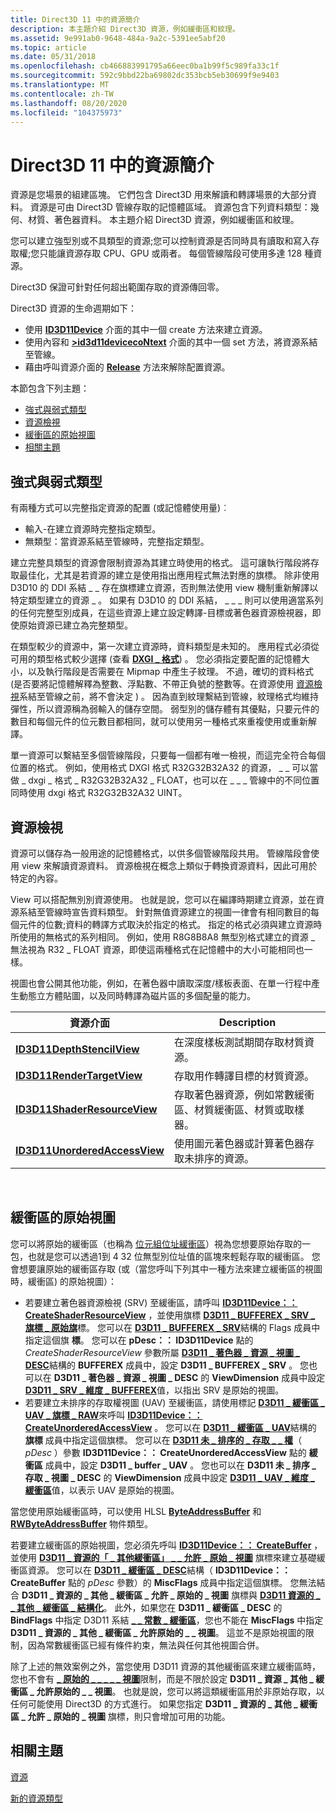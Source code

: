 ```yaml
---
title: Direct3D 11 中的資源簡介
description: 本主題介紹 Direct3D 資源，例如緩衝區和紋理。
ms.assetid: 9e991ab0-9648-484a-9a2c-5391ee5abf20
ms.topic: article
ms.date: 05/31/2018
ms.openlocfilehash: cb466883991795a66eec0ba1b99f5c989fa33c1f
ms.sourcegitcommit: 592c9bbd22ba69802dc353bcb5eb30699f9e9403
ms.translationtype: MT
ms.contentlocale: zh-TW
ms.lasthandoff: 08/20/2020
ms.locfileid: "104375973"
---
```

# <a name="introduction-to-a-resource-in-direct3d-11"></a>Direct3D 11 中的資源簡介

資源是您場景的組建區塊。 它們包含 Direct3D 用來解讀和轉譯場景的大部分資料。 資源是可由 Direct3D 管線存取的記憶體區域。 資源包含下列資料類型：幾何、材質、著色器資料。 本主題介紹 Direct3D 資源，例如緩衝區和紋理。

您可以建立強型別或不具類型的資源;您可以控制資源是否同時具有讀取和寫入存取權;您只能讓資源存取 CPU、GPU 或兩者。 每個管線階段可使用多達 128 種資源。

Direct3D 保證可針對任何超出範圍存取的資源傳回零。

Direct3D 資源的生命週期如下：

-   使用 [**ID3D11Device**](/windows/desktop/api/D3D11/nn-d3d11-id3d11device) 介面的其中一個 create 方法來建立資源。
-   使用內容和 [**>id3d11devicecoNtext**](/windows/desktop/api/D3D11/nn-d3d11-id3d11devicecontext) 介面的其中一個 set 方法，將資源系結至管線。
-   藉由呼叫資源介面的 [**Release**](/windows/desktop/api/unknwn/nf-unknwn-iunknown-release) 方法來解除配置資源。

本節包含下列主題：

-   [強式與弱式類型](#strong-vs-weak-typing)
-   [資源檢視](#resource-views)
-   [緩衝區的原始視圖](#raw-views-of-buffers)
-   [相關主題](#related-topics)

## <a name="strong-vs-weak-typing"></a>強式與弱式類型

有兩種方式可以完整指定資源的配置 (或記憶體使用量)︰

-   輸入-在建立資源時完整指定類型。
-   無類型：當資源系結至管線時，完整指定類型。

建立完整具類型的資源會限制資源為其建立時使用的格式。 這可讓執行階段將存取最佳化，尤其是若資源的建立是使用指出應用程式無法對應的旗標。 除非使用 D3D10 的 DDI 系結 \_ \_ 存在旗標建立資源，否則無法使用 view 機制重新解譯以特定類型建立的資源 \_ 。 如果有 D3D10 的 DDI 系結， \_ \_ \_ 則可以使用適當系列的任何完整型別成員，在這些資源上建立設定轉譯-目標或著色器資源檢視器，即使原始資源已建立為完整類型。

在類型較少的資源中，第一次建立資源時，資料類型是未知的。 應用程式必須從可用的類型格式較少選擇 (查看 [**DXGI \_ 格式**](/windows/desktop/api/dxgiformat/ne-dxgiformat-dxgi_format)) 。 您必須指定要配置的記憶體大小，以及執行階段是否需要在 Mipmap 中產生子紋理。 不過，確切的資料格式 (是否要將記憶體解釋為整數、浮點數、不帶正負號的整數等。在資源使用 [資源檢視](#resource-views)系結至管線之前，將不會決定 ) 。 因為直到紋理繫結到管線，紋理格式均維持彈性，所以資源稱為弱輸入的儲存空間。 弱型別的儲存體有其優點，只要元件的數目和每個元件的位元數目都相同，就可以使用另一種格式來重複使用或重新解譯。

單一資源可以繫結至多個管線階段，只要每一個都有唯一檢視，而這完全符合每個位置的格式。 例如，使用格式 DXGI 格式 R32G32B32A32 的資源， \_ \_ 可以當做 \_ dxgi \_ 格式 \_ R32G32B32A32 \_ FLOAT，也可以在 \_ \_ \_ 管線中的不同位置同時使用 dxgi 格式 R32G32B32A32 UINT。

## <a name="resource-views"></a>資源檢視

資源可以儲存為一般用途的記憶體格式，以供多個管線階段共用。 管線階段會使用 view 來解讀資源資料。 資源檢視在概念上類似于轉換資源資料，因此可用於特定的內容。

View 可以搭配無別別資源使用。 也就是說，您可以在編譯時期建立資源，並在資源系結至管線時宣告資料類型。 針對無值資源建立的視圖一律會有相同數目的每個元件的位數;資料的轉譯方式取決於指定的格式。 指定的格式必須與建立資源時所使用的無格式的系列相同。 例如，使用 R8G8B8A8 無型別格式建立的資源 \_ 無法視為 R32 \_ FLOAT 資源，即使這兩種格式在記憶體中的大小可能相同也一樣。

視圖也會公開其他功能，例如，在著色器中讀取深度/樣板表面、在單一行程中產生動態立方體貼圖，以及同時轉譯為磁片區的多個配量的能力。



| 資源介面                                             | Description                                                                                   |
|----------------------------------------------------------------|-----------------------------------------------------------------------------------------------|
| [**ID3D11DepthStencilView**](/windows/desktop/api/D3D11/nn-d3d11-id3d11depthstencilview)       | 在深度樣板測試期間存取材質資源。                                       |
| [**ID3D11RenderTargetView**](/windows/desktop/api/D3D11/nn-d3d11-id3d11rendertargetview)       | 存取用作轉譯目標的材質資源。                                    |
| [**ID3D11ShaderResourceView**](/windows/desktop/api/D3D11/nn-d3d11-id3d11shaderresourceview)   | 存取著色器資源，例如常數緩衝區、材質緩衝區、材質或取樣器。 |
| [**ID3D11UnorderedAccessView**](/windows/desktop/api/D3D11/nn-d3d11-id3d11unorderedaccessview) | 使用圖元著色器或計算著色器存取未排序的資源。                        |



 

## <a name="raw-views-of-buffers"></a>緩衝區的原始視圖

您可以將原始的緩衝區（也稱為 [位元組位址緩衝區](direct3d-11-advanced-stages-cs-resources.md)）視為您想要原始存取的一包，也就是您可以透過1到 4 32 位無型別位址值的區塊來輕鬆存取的緩衝區。 您會想要讓原始的緩衝區存取 (或（當您呼叫下列其中一種方法來建立緩衝區的視圖時，緩衝區) 的原始視圖）：

-   若要建立著色器資源檢視 (SRV) 至緩衝區，請呼叫 [**ID3D11Device：： CreateShaderResourceView**](/windows/desktop/api/D3D11/nf-d3d11-id3d11device-createshaderresourceview) ，並使用旗標 [**D3D11 \_ BUFFEREX \_ SRV \_ 旗標 \_ 原始旗**](/windows/desktop/api/D3D11/ne-d3d11-d3d11_bufferex_srv_flag)標。 您可以在 [**D3D11 \_ BUFFEREX \_ SRV**](/windows/desktop/api/D3D11/ns-d3d11-d3d11_bufferex_srv)結構的 Flags 成員中指定這個旗 **標**。 您可以在 **pDesc：： ID3D11Device** 點的 *CreateShaderResourceView* 參數所屬 [**D3D11 \_ 著色器 \_ 資源 \_ 視圖 \_ DESC**](/windows/desktop/api/d3d11/ns-d3d11-d3d11_shader_resource_view_desc)結構的 **BUFFEREX** 成員中，設定 **D3D11 \_ BUFFEREX \_ SRV** 。 您也可以在 **D3D11 \_ 著色器 \_ 資源 \_ 視圖 \_ DESC** 的 **ViewDimension** 成員中設定 [**D3D11 \_ SRV \_ 維度 \_ BUFFEREX**](/previous-versions/windows/desktop/legacy/ff476217(v=vs.85))值，以指出 SRV 是原始的視圖。
-   若要建立未排序的存取權視圖 (UAV) 至緩衝區，請使用標記 [**D3D11 \_ 緩衝區 \_ UAV \_ 旗標 \_ RAW**](/windows/desktop/api/D3D11/ne-d3d11-d3d11_buffer_uav_flag)來呼叫 [**ID3D11Device：： CreateUnorderedAccessView**](/windows/desktop/api/D3D11/nf-d3d11-id3d11device-createunorderedaccessview) 。 您可以在 [**D3D11 \_ 緩衝區 \_ UAV**](/windows/desktop/api/D3D11/ns-d3d11-d3d11_buffer_uav)結構的 **旗標** 成員中指定這個旗標。 您可以在 [**D3D11 未 \_ 排序的 \_ 存取 \_ \_ 權**](/windows/desktop/api/D3D11/ns-d3d11-d3d11_unordered_access_view_desc)（ *pDesc* ）參數 **ID3D11Device：： CreateUnorderedAccessView** 點的 **緩衝區** 成員中，設定 **D3D11 \_ buffer \_ UAV** 。 您也可以在 **D3D11 未 \_ 排序 \_ 存取 \_ 視圖 \_ DESC** 的 **ViewDimension** 成員中設定 [**D3D11 \_ UAV \_ 維度 \_ 緩衝區**](/windows/desktop/api/D3D11/ne-d3d11-d3d11_uav_dimension)值，以表示 UAV 是原始的視圖。

當您使用原始緩衝區時，可以使用 HLSL [**ByteAddressBuffer**](/windows/desktop/direct3dhlsl/sm5-object-byteaddressbuffer) 和 [**RWByteAddressBuffer**](/windows/desktop/direct3dhlsl/sm5-object-rwbyteaddressbuffer) 物件類型。

若要建立緩衝區的原始視圖，您必須先呼叫 [**ID3D11Device：： CreateBuffer**](/windows/desktop/api/D3D11/nf-d3d11-id3d11device-createbuffer) ，並使用 [**D3D11 \_ 資源的「 \_ 其他緩衝區」 \_ \_ 允許 \_ 原始 \_ 視圖**](/windows/desktop/api/D3D11/ne-d3d11-d3d11_resource_misc_flag) 旗標來建立基礎緩衝區資源。 您可以在 [**D3D11 \_ 緩衝區 \_ DESC**](/windows/desktop/api/D3D11/ns-d3d11-d3d11_buffer_desc)結構（ **ID3D11Device：： CreateBuffer** 點的 *pDesc* 參數）的 **MiscFlags** 成員中指定這個旗標。 您無法結合 **D3D11 \_ 資源的 \_ 其他 \_ 緩衝區 \_ 允許 \_ 原始的 \_ 視圖** 旗標與 [**D3D11 資源的 \_ \_ 其他 \_ 緩衝區 \_ 結構化**](/windows/desktop/api/D3D11/ne-d3d11-d3d11_resource_misc_flag)。 此外，如果您在 **D3D11 \_ 緩衝區 \_ DESC** 的 **BindFlags** 中指定 D3D11 系結 [**\_ \_ 常數 \_ 緩衝區**](/windows/desktop/api/D3D11/ne-d3d11-d3d11_bind_flag)，您也不能在 **MiscFlags** 中指定 **D3D11 \_ 資源的 \_ 其他 \_ 緩衝區 \_ 允許原始的 \_ \_ 視圖**。 這並不是原始視圖的限制，因為常數緩衝區已經有條件約束，無法與任何其他視圖合併。

除了上述的無效案例之外，當您使用 D3D11 資源的其他緩衝區來建立緩衝區時，您也不會有 [**\_ 原始的 \_ \_ \_ \_ \_ 視圖**](/windows/desktop/api/D3D11/ne-d3d11-d3d11_resource_misc_flag)限制，而是不限於設定 **D3D11 \_ 資源 \_ 其他 \_ 緩衝區 \_ 允許原始的 \_ \_ 視圖**。 也就是說，您可以將這類緩衝區用於非原始存取，以任何可能使用 Direct3D 的方式進行。 如果您指定 **D3D11 \_ 資源的 \_ 其他 \_ 緩衝區 \_ 允許 \_ 原始的 \_ 視圖** 旗標，則只會增加可用的功能。

## <a name="related-topics"></a>相關主題

<dl> <dt>

[資源](overviews-direct3d-11-resources.md)
</dt> <dt>

[新的資源類型](direct3d-11-advanced-stages-cs-resources.md)
</dt> </dl>

 

 